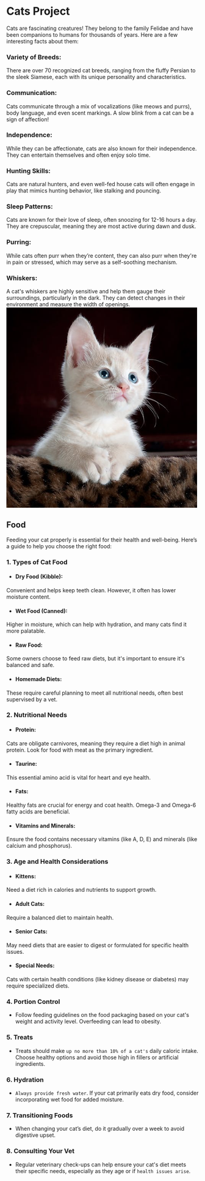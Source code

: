 # Cats Project
Cats are fascinating creatures! They belong to the family Felidae and have been companions to humans for thousands of years. Here are a few interesting facts about them:

### Variety of Breeds: 
There are over 70 recognized cat breeds, ranging from the fluffy Persian to the sleek Siamese, each with its unique personality and characteristics.

### Communication: 
Cats communicate through a mix of vocalizations (like meows and purrs), body language, and even scent markings. A slow blink from a cat can be a sign of affection!

### Independence: 
While they can be affectionate, cats are also known for their independence. They can entertain themselves and often enjoy solo time.

### Hunting Skills: 
Cats are natural hunters, and even well-fed house cats will often engage in play that mimics hunting behavior, like stalking and pouncing.

### Sleep Patterns: 
Cats are known for their love of sleep, often snoozing for 12-16 hours a day. They are crepuscular, meaning they are most active during dawn and dusk.

### Purring: 
While cats often purr when they’re content, they can also purr when they're in pain or stressed, which may serve as a self-soothing mechanism.

### Whiskers: 
A cat's whiskers are highly sensitive and help them gauge their surroundings, particularly in the dark. They can detect changes in their environment and measure the width of openings.
<img src="./image/cat.jpeg" width="500px">

## Food 
Feeding your cat properly is essential for their health and well-being. Here’s a guide to help you choose the right food:

### 1. Types of Cat Food
* #### Dry Food (Kibble): 
Convenient and helps keep teeth clean. However, it often has lower moisture content.
* #### Wet Food (Canned): 
Higher in moisture, which can help with hydration, and many cats find it more palatable.
* #### Raw Food: 
Some owners choose to feed raw diets, but it's important to ensure it's balanced and safe.
* #### Homemade Diets: 
These require careful planning to meet all nutritional needs, often best supervised by a vet.
### 2. Nutritional Needs
* #### Protein: 
Cats are obligate carnivores, meaning they require a diet high in animal protein. Look for food with meat as the primary ingredient.
* #### Taurine: 
This essential amino acid is vital for heart and eye health.
* #### Fats: 
Healthy fats are crucial for energy and coat health. Omega-3 and Omega-6 fatty acids are beneficial.
* #### Vitamins and Minerals: 
Ensure the food contains necessary vitamins (like A, D, E) and minerals (like calcium and phosphorus).
### 3. Age and Health Considerations
* #### Kittens: 
Need a diet rich in calories and nutrients to support growth.
* #### Adult Cats: 
Require a balanced diet to maintain health.
* #### Senior Cats: 
May need diets that are easier to digest or formulated for specific health issues.
* #### Special Needs: 
Cats with certain health conditions (like kidney disease or diabetes) may require specialized diets.
### 4. Portion Control
* Follow feeding guidelines on the food packaging based on your cat's weight and activity level. Overfeeding can lead to obesity.
### 5. Treats
* Treats should make `up no more than 10% of a cat's` daily caloric intake. Choose healthy options and avoid those high in fillers or artificial ingredients.
### 6. Hydration
* `Always provide fresh water`. If your cat primarily eats dry food, consider incorporating wet food for added moisture.
### 7. Transitioning Foods
* When changing your cat’s diet, do it gradually over a week to avoid digestive upset.
### 8. Consulting Your Vet
* Regular veterinary check-ups can help ensure your cat's diet meets their specific needs, especially as they age or if `health issues arise`.